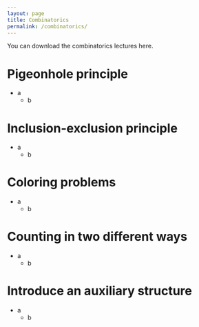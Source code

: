 ```yaml
---
layout: page
title: Combinatorics
permalink: /combinatorics/
---
```

You can download the combinatorics lectures here. 

# Pigeonhole principle
* a
  * b
# Inclusion-exclusion principle
* a
  * b
# Coloring problems
* a
  * b
# Counting in two different ways
* a
  * b
# Introduce an auxiliary structure
* a
  * b
